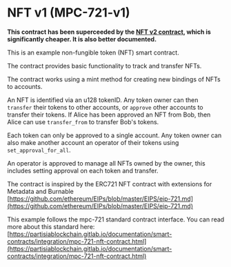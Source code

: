 # NFT v1 (MPC-721-v1)

**This contract has been superceeded by the [NFT v2 contract](../nft-v2), which
is significantly cheaper. It is also better documented.**

This is an example non-fungible token (NFT) smart contract.

The contract provides basic functionality to track and transfer NFTs.

The contract works using a mint method for creating new bindings of NFTs to accounts.

An NFT is identified via an u128 tokenID.
Any token owner can then `transfer` their tokens to other accounts, or `approve` other accounts
to transfer their tokens.
If Alice has been approved an NFT from Bob, then Alice can use `transfer_from` to transfer Bob's tokens.

Each token can only be approved to a single account.
Any token owner can also make another account an operator of their tokens using `set_approval_for_all`.

An operator is approved to manage all NFTs owned by the owner, this includes setting approval on each token and transfer.

The contract is inspired by the ERC721 NFT contract with extensions for Metadata and Burnable\
[https://github.com/ethereum/EIPs/blob/master/EIPS/eip-721.md](https://github.com/ethereum/EIPs/blob/master/EIPS/eip-721.md)

This example follows the mpc-721 standard contract interface. You can read more about this standard here:  [https://partisiablockchain.gitlab.io/documentation/smart-contracts/integration/mpc-721-nft-contract.html](https://partisiablockchain.gitlab.io/documentation/smart-contracts/integration/mpc-721-nft-contract.html)
